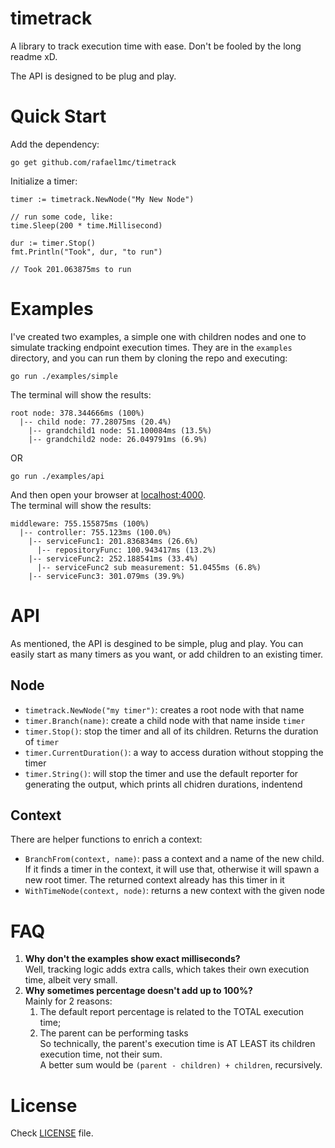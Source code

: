 # timetrack
A library to track execution time with ease. Don't be fooled by the long readme xD.

The API is designed to be plug and play. 

# Quick Start
Add the dependency:
```
go get github.com/rafael1mc/timetrack
```

Initialize a timer:
```
timer := timetrack.NewNode("My New Node")

// run some code, like:
time.Sleep(200 * time.Millisecond)

dur := timer.Stop()
fmt.Println("Took", dur, "to run")

// Took 201.063875ms to run
```

# Examples
I've created two examples, a simple one with children nodes and one to simulate tracking endpoint execution times. They are in the `examples` directory, and you can run them by cloning the repo and executing:
```
go run ./examples/simple
```
The terminal will show the results:
```
root node: 378.344666ms (100%)
  |-- child node: 77.28075ms (20.4%)
    |-- grandchild1 node: 51.100084ms (13.5%)
    |-- grandchild2 node: 26.049791ms (6.9%)
```
OR
```
go run ./examples/api
```
And then open your browser at [localhost:4000](http://localhost:4000).  
The terminal will show the results:
```
middleware: 755.155875ms (100%)
  |-- controller: 755.123ms (100.0%)
    |-- serviceFunc1: 201.836834ms (26.6%)
      |-- repositoryFunc: 100.943417ms (13.2%)
    |-- serviceFunc2: 252.188541ms (33.4%)
      |-- serviceFunc2 sub measurement: 51.0455ms (6.8%)
    |-- serviceFunc3: 301.079ms (39.9%)
```

# API
As mentioned, the API is desgined to be simple, plug and play. You can easily start as many timers as you want, or add children to an existing timer.

## Node
 - `timetrack.NewNode("my timer")`: creates a root node with that name
 - `timer.Branch(name)`: create a child node with that name inside `timer`
 - `timer.Stop()`: stop the timer and all of its children. Returns the duration of `timer`
 - `timer.CurrentDuration()`: a way to access duration without stopping the timer
 - `timer.String()`: will stop the timer and use the default reporter for generating the output, which prints all chidren durations, indentend

## Context
There are helper functions to enrich a context:
 - `BranchFrom(context, name)`: pass a context and a name of the new child. If it finds a timer in the context, it will use that, otherwise it will spawn a new root timer. The returned context already has this timer in it
 - `WithTimeNode(context, node)`: returns a new context with the given node

# FAQ
1. **Why don't the examples show exact milliseconds?**  
Well, tracking logic adds extra calls, which takes their own execution time, albeit very small.
2. **Why sometimes percentage doesn't add up to 100%?**  
Mainly for 2 reasons:  
    1. The default report percentage is related to the TOTAL execution time;
    2. The parent can be performing tasks  
So technically, the parent's execution time is AT LEAST its children execution time, not their sum.  
A better sum would be `(parent - children) + children`, recursively.

# License
Check [LICENSE](https://github.com/rafael1mc/timetrack/blob/main/LICENSE) file.